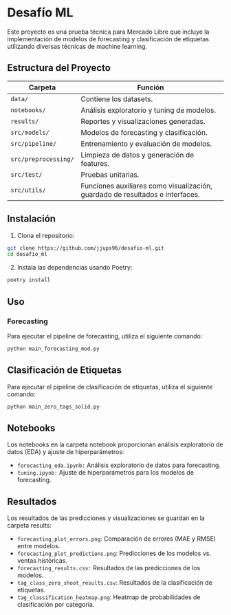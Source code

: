 # Desafío ML

Este proyecto es una prueba técnica para Mercado Libre que incluye la implementación de modelos de forecasting y clasificación de etiquetas utilizando diversas técnicas de machine learning.

## Estructura del Proyecto

| Carpeta               | Función |
|-----------------------|---------|
| `data/`              | Contiene los datasets. |
| `notebooks/`         | Análisis exploratorio y tuning de modelos. |
| `results/`           | Reportes y visualizaciones generadas. |
| `src/models/`        | Modelos de forecasting y clasificación. |
| `src/pipeline/`      | Entrenamiento y evaluación de modelos. |
| `src/preprocessing/` | Limpieza de datos y generación de features. |
| `src/test/`          | Pruebas unitarias. |
| `src/utils/`         | Funciones auxiliares como visualización, guardado de resultados e interfaces. |

## Instalación

1. Clona el repositorio:
```sh
git clone https://github.com/jjups96/desafio-ml.git
cd desafio_ml
```

2. Instala las dependencias usando Poetry:
```sh
poetry install
```

## Uso

### Forecasting

Para ejecutar el pipeline de forecasting, utiliza el siguiente comando:
```sh
python main_forecasting_mod.py
```

## Clasificación de Etiquetas
Para ejecutar el pipeline de clasificación de etiquetas, utiliza el siguiente comando:

```sh
python main_zero_tags_solid.py
```

## Notebooks
Los notebooks en la carpeta notebook proporcionan análisis exploratorio de datos (EDA) y ajuste de hiperparámetros:
- `forecasting_eda.ipynb:` Análisis exploratorio de datos para forecasting.
- `tuning.ipynb:` Ajuste de hiperparámetros para los modelos de forecasting.

## Resultados

Los resultados de las predicciones y visualizaciones se guardan en la carpeta results:
- `forecasting_plot_errors.png`: Comparación de errores (MAE y RMSE) entre modelos.
- `forecasting_plot_predictions.png`: Predicciones de los modelos vs. ventas históricas.
- `forecasting_results.csv:` Resultados de las predicciones de los modelos.
- `tag_class_zero_shoot_results.csv`: Resultados de la clasificación de etiquetas.
- `tag_classification_heatmap.png`: Heatmap de probabilidades de clasificación por categoría.
